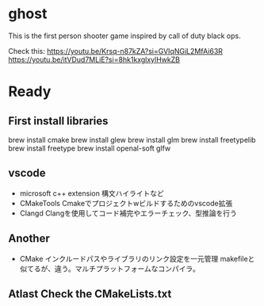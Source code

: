# ghost
This is the first person shooter game inspired by call of duty black ops.

Check this: 
https://youtu.be/Krsq-n87kZA?si=GVIqNGiL2MfAi63R
https://youtu.be/itVDud7MLiE?si=8hk1kxglxylHwkZB

# Ready
## First install libraries
brew install cmake
brew install glew
brew install glm
brew install freetypelib
brew install freetype
brew install openal-soft glfw

## vscode
- microsoft c++ extension
    構文ハイライトなど
- CMakeTools
    Cmakeでプロジェクトwビルドするためのvscode拡張
- Clangd
    Clangを使用してコード補完やエラーチェック、型推論を行う

## Another
- CMake
    インクルードパスやライブラリのリンク設定を一元管理
    makefileと似てるが、違う。マルチプラットフォームなコンパイラ。

## Atlast Check the CMakeLists.txt


